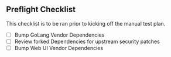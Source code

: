 ## Preflight Checklist

This checklist is to be ran prior to kicking off the manual test plan.

- [ ] Bump GoLang Vendor Dependencies
- [ ] Review forked Dependencies for upstream security patches
- [ ] Bump Web UI Vendor Dependencies